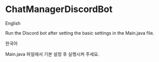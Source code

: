 # ChatManagerDiscordBot

English

Run the Discord bot after setting the basic settings in the Main.java file.

한국어

Main.java 파일에서 기본 설정 후 실행시켜 주세요.
